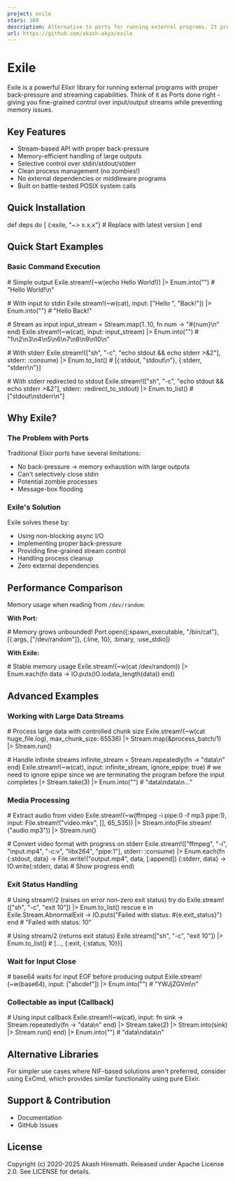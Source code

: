```yaml
---
project: exile
stars: 169
description: Alternative to ports for running external programs. It provides back-pressure, non-blocking io, and solves port related issues
url: https://github.com/akash-akya/exile
---
```


Exile
=====

Exile is a powerful Elixir library for running external programs with proper back-pressure and streaming capabilities. Think of it as Ports done right - giving you fine-grained control over input/output streams while preventing memory issues.

Key Features
------------

-   Stream-based API with proper back-pressure
-   Memory-efficient handling of large outputs
-   Selective control over stdin/stdout/stderr
-   Clean process management (no zombies!)
-   No external dependencies or middleware programs
-   Built on battle-tested POSIX system calls

Quick Installation
------------------

def deps do
  \[
    {:exile, "~> x.x.x"} \# Replace with latest version
  \]
end

Quick Start Examples
--------------------

### Basic Command Execution

\# Simple output
Exile.stream!(~w(echo Hello World!))
|> Enum.into("") \# "Hello World!\\n"

\# With input to stdin
Exile.stream!(~w(cat), input: \["Hello ", "Back!"\])
|> Enum.into("") \# "Hello Back!"

\# Stream as input
input\_stream \= Stream.map(1..10, fn num \-> "#{num}\\n" end)
Exile.stream!(~w(cat), input: input\_stream)
|> Enum.into("")  \# "1\\n2\\n3\\n4\\n5\\n6\\n7\\n8\\n9\\n10\\n"

\# With stderr
Exile.stream!(\["sh", "-c", "echo stdout && echo stderr >&2"\], stderr: :consume)
|> Enum.to\_list()  \# \[{:stdout, "stdout\\n"}, {:stderr, "stderr\\n"}\]

\# With stderr redirected to stdout
Exile.stream!(\["sh", "-c", "echo stdout && echo stderr >&2"\], stderr: :redirect\_to\_stdout)
|> Enum.to\_list()  \# \["stdout\\nstderr\\n"\]

Why Exile?
----------

### The Problem with Ports

Traditional Elixir ports have several limitations:

-   No back-pressure → memory exhaustion with large outputs
-   Can't selectively close stdin
-   Potential zombie processes
-   Message-box flooding

### Exile's Solution

Exile solves these by:

-   Using non-blocking async I/O
-   Implementing proper back-pressure
-   Providing fine-grained stream control
-   Handling process cleanup
-   Zero external dependencies

Performance Comparison
----------------------

Memory usage when reading from `/dev/random`:

**With Port:**

\# Memory grows unbounded!
Port.open({:spawn\_executable, "/bin/cat"}, \[{:args, \["/dev/random"\]}, {:line, 10}, :binary, :use\_stdio\])

**With Exile:**

\# Stable memory usage
Exile.stream!(~w(cat /dev/random))
|> Enum.each(fn data \->
  IO.puts(IO.iodata\_length(data))
end)

Advanced Examples
-----------------

### Working with Large Data Streams

\# Process large data with controlled chunk size
Exile.stream!(~w(cat huge\_file.log), max\_chunk\_size: 65536)
|> Stream.map(&process\_batch/1)
|> Stream.run()

\# Handle infinite streams
infinite\_stream \= Stream.repeatedly(fn \-> "data\\n" end)
Exile.stream!(~w(cat), input: infinite\_stream, ignore\_epipe: true) \# we need to ignore epipe since we are terminating the program before the input completes
|> Stream.take(3)
|> Enum.into("") \# "data\\ndata\\n..."

### Media Processing

\# Extract audio from video
Exile.stream!(~w(ffmpeg -i pipe:0 -f mp3 pipe:1), input: File.stream!("video.mkv", \[\], 65\_535))
|> Stream.into(File.stream!("audio.mp3"))
|> Stream.run()

\# Convert video format with progress on stderr
Exile.stream!(\["ffmpeg", "-i", "input.mp4", "-c:v", "libx264", "pipe:1"\], stderr: :consume)
|> Enum.each(fn
  {:stdout, data} \-> File.write!("output.mp4", data, \[:append\])
  {:stderr, data} \-> IO.write(:stderr, data) \# Show progress
end)

### Exit Status Handling

\# Using stream!/2 (raises on error non-zero exit status)
try do
  Exile.stream!(\["sh", "-c", "exit 10"\])
  |> Enum.to\_list()
rescue
  e in Exile.Stream.AbnormalExit \->
    IO.puts("Failed with status: #{e.exit\_status}")
end \# "Failed with status: 10"

\# Using stream/2 (returns exit status)
Exile.stream(\["sh", "-c", "exit 10"\])
|> Enum.to\_list()  \# \[..., {:exit, {:status, 10}}\]

### Wait for Input Close

\# base64 waits for input EOF before producing output
Exile.stream!(~w(base64), input: \["abcdef"\])
|> Enum.into("") \# "YWJjZGVm\\n"

### Collectable as input (Callback)

\# Using input callback
Exile.stream!(~w(cat), input: fn sink \->
  Stream.repeatedly(fn \-> "data\\n" end)
  |> Stream.take(2)
  |> Stream.into(sink)
  |> Stream.run()
end)
|> Enum.into("") \# "data\\ndata\\n"

Alternative Libraries
---------------------

For simpler use cases where NIF-based solutions aren't preferred, consider using ExCmd, which provides similar functionality using pure Elixir.

Support & Contribution
----------------------

-   Documentation
-   GitHub Issues

License
-------

Copyright (c) 2020-2025 Akash Hiremath. Released under Apache License 2.0. See LICENSE for details.
